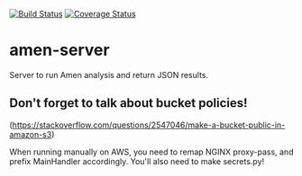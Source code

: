 [![Build Status](https://travis-ci.org/algorithmic-music-exploration/amen-server.svg?branch=master)](https://travis-ci.org/algorithmic-music-exploration/amen-server.svg?branch=master) [![Coverage Status](https://coveralls.io/repos/github/algorithmic-music-exploration/amen-server/badge.svg?branch=add-coveralls)](https://coveralls.io/github/algorithmic-music-exploration/amen-server?branch=add-coveralls)

# amen-server
Server to run Amen analysis and return JSON results.


## Don't forget to talk about bucket policies!
(https://stackoverflow.com/questions/2547046/make-a-bucket-public-in-amazon-s3)


When running manually on AWS, you need to remap NGINX proxy-pass, and prefix MainHandler accordingly.
You'll also need to make secrets.py!

